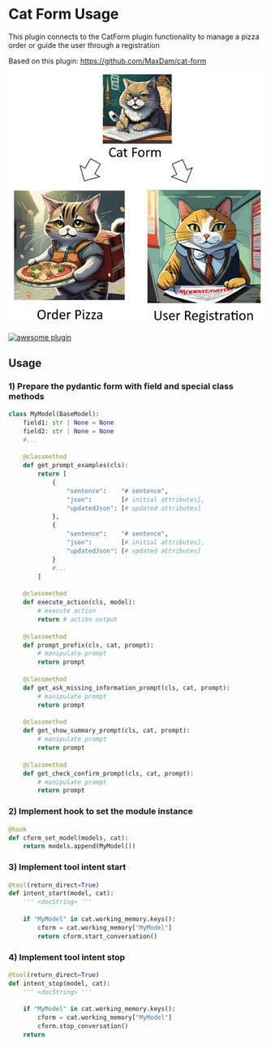 # Cat Form Usage

This plugin connects to the CatForm plugin functionality to manage a pizza order or guide the user through a registration

Based on this plugin:
https://github.com/MaxDam/cat-form

<img src="./img/logo.jpg" width=600>

[![awesome plugin](https://custom-icon-badges.demolab.com/static/v1?label=&message=awesome+plugin&color=383938&style=for-the-badge&logo=cheshire_cat_ai)](https://)  

## Usage

### 1) Prepare the pydantic form with field and special class methods
```python 
class MyModel(BaseModel):
    field1: str | None = None
    field2: str | None = None
    #...
    
    @classmethod
    def get_prompt_examples(cls):
        return [ 
            {
                "sentence":    "# sentence",
                "json":        [# initial attributes],
                "updatedJson": [# updated attributes]
            },
            {
                "sentence":    "# sentence",
                "json":        [# initial attributes],
                "updatedJson": [# updated attributes]
            }
            #...
        ]
    
    @classmethod
    def execute_action(cls, model):
        # execute action
        return # action output
    
    @classmethod
    def prompt_prefix(cls, cat, prompt):
        # manipulate prompt
        return prompt
    
    @classmethod
    def get_ask_missing_information_prompt(cls, cat, prompt):
        # manipulate prompt
        return prompt
    
    @classmethod
    def get_show_summary_prompt(cls, cat, prompt):
        # manipulate prompt
        return prompt
    
    @classmethod
    def get_check_confirm_prompt(cls, cat, prompt):
        # manipulate prompt
        return prompt
```

### 2) Implement hook to set the module instance
```python 
@hook
def cform_set_model(models, cat):
    return models.append(MyModel())
```

### 3) Implement tool intent start
```python 
@tool(return_direct=True)
def intent_start(model, cat):
    ''' <docString> '''

    if "MyModel" in cat.working_memory.keys():
        cform = cat.working_memory["MyModel"]
        return cform.start_conversation()
```

### 4) Implement tool intent stop
```python 
@tool(return_direct=True)
def intent_stop(model, cat):
    ''' <docString> '''

    if "MyModel" in cat.working_memory.keys():
        cform = cat.working_memory["MyModel"]
        cform.stop_conversation()    
    return
```
